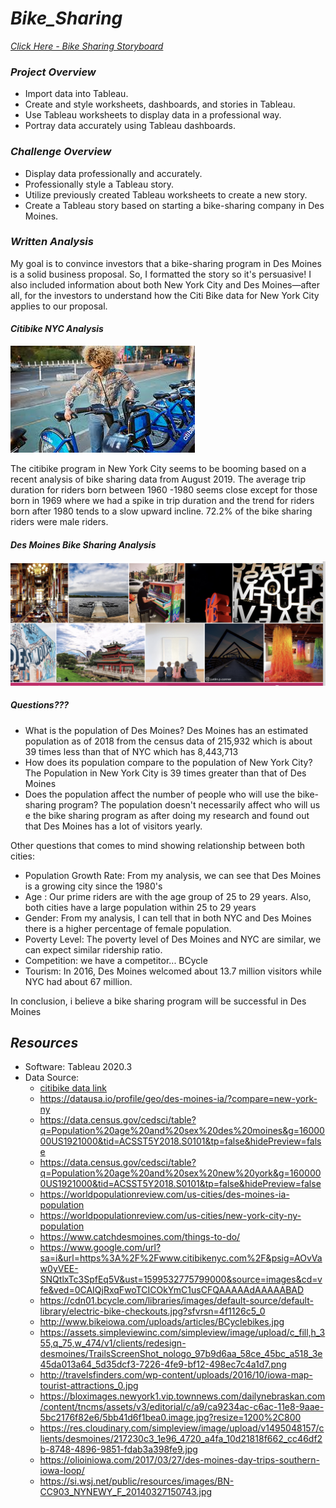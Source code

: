 # ***Bike_Sharing***

*[Click Here - Bike Sharing Storyboard](https://public.tableau.com/profile/sonia6627#!/vizhome/Module14_15994531493030/DesMoinesBikeSharing?publish=yes)*

### ***Project Overview***

  * Import data into Tableau.
  * Create and style worksheets, dashboards, and stories in Tableau.
  * Use Tableau worksheets to display data in a professional way.
  * Portray data accurately using Tableau dashboards.

### ***Challenge Overview***

  * Display data professionally and accurately.
  * Professionally style a Tableau story.
  * Utilize previously created Tableau worksheets to create a new story.
  * Create a Tableau story based on starting a bike-sharing company in Des Moines.

### ***Written Analysis***

My goal is to convince investors that a bike-sharing program in Des Moines is a solid business proposal. So, I formatted the story so it's persuasive! I also included information about both New York City and Des Moines—after all, for the investors to understand how the Citi Bike data for New York City applies to our proposal.

#### ***Citibike NYC Analysis***

![image](https://github.com/soijebor/Bike_Sharing/blob/master/Images/NYC%20Pic.jpeg)

The citibike program in New York City seems to be booming based on a recent analysis of bike sharing data from August 2019. The average trip duration for riders born between 1960 -1980 seems close except for those born in 1969 where we had a spike in trip duration and the trend for riders born after 1980 tends to a slow upward incline. 72.2% of the bike sharing riders were male riders.

#### ***Des Moines Bike Sharing Analysis***

![image](https://github.com/soijebor/Bike_Sharing/blob/master/Images/Screen%20Shot%202020-09-06%20at%2010.32.44%20PM.png)

##### ***Questions???***

  * What is the population of Des Moines? 
  Des Moines has an estimated population as of 2018 from the census data of 215,932 which is about 39 times less than that of NYC which has 8,443,713 
  * How does its population compare to the population of New York City? 
    The Population in New York City is 39 times greater than that of Des Moines
  * Does the population affect the number of people who will use the bike-sharing program?
  The population doesn't necessarily affect who will us e the bike sharing program as after doing my research and found out that Des Moines has a lot of visitors yearly.
  
Other questions that comes to mind showing relationship between both cities:
  * Population Growth Rate: From my analysis, we can see that Des Moines is a growing city since the 1980's
  * Age : Our prime riders are with the age group of 25 to 29 years. Also, both cities have a large population within 25 to 29 years
  * Gender: From my analysis, I can tell that in both NYC and Des Moines there is a higher percentage of female population.
  * Poverty Level: The poverty level of Des Moines and NYC are similar, we can expect similar ridership ratio.
  * Competition: we have a competitor... BCycle
  * Tourism: In 2016, Des Moines welcomed about 13.7 million visitors while NYC had about 67 million.
  
In conclusion, i believe a bike sharing program will be successful in Des Moines
  
## ***Resources***

  * Software: Tableau 2020.3
  * Data Source: 
    * [citibike data link](https://s3.amazonaws.com/tripdata/201908-citibike-tripdata.csv.zip)
    * https://datausa.io/profile/geo/des-moines-ia/?compare=new-york-ny 
    * https://data.census.gov/cedsci/table?q=Population%20age%20and%20sex%20des%20moines&g=1600000US1921000&tid=ACSST5Y2018.S0101&tp=false&hidePreview=false
    * https://data.census.gov/cedsci/table?q=Population%20age%20and%20sex%20new%20york&g=1600000US1921000&tid=ACSST5Y2018.S0101&tp=false&hidePreview=false
    * https://worldpopulationreview.com/us-cities/des-moines-ia-population
    * https://worldpopulationreview.com/us-cities/new-york-city-ny-population
    * https://www.catchdesmoines.com/things-to-do/
    * https://www.google.com/url?sa=i&url=https%3A%2F%2Fwww.citibikenyc.com%2F&psig=AOvVaw0yVEE-SNQtlxTc3SpfEq5V&ust=1599532775799000&source=images&cd=vfe&ved=0CAIQjRxqFwoTCICOkYmC1usCFQAAAAAdAAAAABAD
    * https://cdn01.bcycle.com/libraries/images/default-source/default-library/electric-bike-checkouts.jpg?sfvrsn=4f1126c5_0
    * http://www.bikeiowa.com/uploads/articles/BCyclebikes.jpg
    * https://assets.simpleviewinc.com/simpleview/image/upload/c_fill,h_355,q_75,w_474/v1/clients/redesign-desmoines/TrailsScreenShot_nologo_97b9d6aa_58ce_45bc_a518_3e45da013a64_5d35dcf3-7226-4fe9-bf12-498ec7c4a1d7.png
    * http://travelsfinders.com/wp-content/uploads/2016/10/iowa-map-tourist-attractions_0.jpg
    * https://bloximages.newyork1.vip.townnews.com/dailynebraskan.com/content/tncms/assets/v3/editorial/c/a9/ca9234ac-c6ac-11e8-9aae-5bc2176f82e6/5bb41d6f1bea0.image.jpg?resize=1200%2C800
    * https://res.cloudinary.com/simpleview/image/upload/v1495048157/clients/desmoines/217230c3_1e96_4720_a4fa_10d21818f662_cc46df2b-8748-4896-9851-fdab3a398fe9.jpg
    * https://olioiniowa.com/2017/03/27/des-moines-day-trips-southern-iowa-loop/
    * https://si.wsj.net/public/resources/images/BN-CC903_NYNEWY_F_20140327150743.jpg

